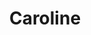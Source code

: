 ---
title: Caroline
artigo: a
picture: /images/c/Caroline.jpg
background: /images/fundos/losango.jpg
style: style-amarelo1
description: Significado do nome Caroline
full-description: De origem germânica, é um nome que deriva do masculino Carlos, que em alemão significa “homem do povo” ou “doce mulher”. Isso significa que é uma pessoa cativante e de liderança. Então, não se admire se a sua Carolzinha tiver uma personalidade forte e seja, assim, um pouco mandona!
---